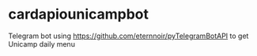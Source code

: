 # cardapiounicampbot

Telegram bot using https://github.com/eternnoir/pyTelegramBotAPI to get Unicamp daily menu
